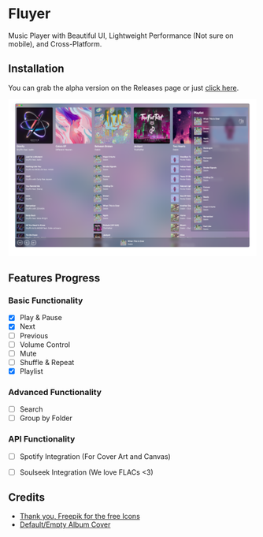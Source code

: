 # Fluyer
Music Player with Beautiful UI, Lightweight Performance (Not sure on mobile), and Cross-Platform.

## Installation
You can grab the alpha version on the Releases page or just [click here](https://github.com/alvindimas05/Fluyer/releases/tag/v0.0.1-alpha).

![Preview App](preview.png)

## Features Progress

### Basic Functionality
- [x] Play & Pause 
- [x] Next
- [ ] Previous
- [ ] Volume Control
- [ ] Mute
- [ ] Shuffle & Repeat
- [x] Playlist

### Advanced Functionality
- [ ] Search
- [ ] Group by Folder

### API Functionality
- [ ] Spotify Integration (For Cover Art and Canvas)
- [ ] Soulseek Integration (We love FLACs <3)


## Credits
- [Thank you, Freepik for the free Icons](https://www.flaticon.com/authors/special/lineal/2?author_id=1)
- [Default/Empty Album Cover](https://www.freepik.com/free-vector/music-notes-rainbow-colourful-with-vinyl-record-white-backgro_24459713.htm)